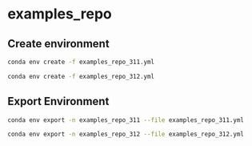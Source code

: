 # examples_repo

## Create environment

```bash
conda env create -f examples_repo_311.yml
```

```bash
conda env create -f examples_repo_312.yml
```

## Export Environment

```bash
conda env export -n examples_repo_311 --file examples_repo_311.yml
```

```bash
conda env export -n examples_repo_312 --file examples_repo_312.yml
```
